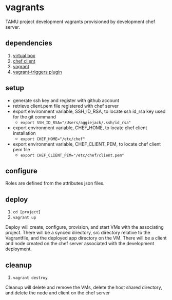 # vagrants

TAMU project development vagrants provisioned by development chef server.

## dependencies

1. [virtual box](https://www.virtualbox.org/wiki/Downloads)
2. [chef client](https://downloads.chef.io/chef)
3. [vagrant](https://www.vagrantup.com/downloads.html)
4. [vagrant-triggers plugin](https://github.com/emyl/vagrant-triggers)

## setup

- generate ssh key and register with github account
- retrieve client.pem file registered with chef server
- export environment variable, SSH_ID_RSA, to locate ssh id_rsa key used for the git command
  - ```export SSH_ID_RSA="/Users/aggiejack/.ssh/id_rsa"```
- export environment variable, CHEF_HOME, to locate chef client installation
  - ```export CHEF_HOME="/etc/chef"```
- export environment variable, CHEF_CLIENT_PEM, to locate chef client pem file
  - ```export CHEF_CLIENT_PEM="/etc/chef/client.pem"```

## configure

Roles are defined from the attributes json files.

## deploy

1. ```cd [project]```
2. ```vagrant up```

Deploy will create, configure, provision, and start VMs with the associating project. There will be a synced directory, src directory relative to the Vagrantfile, and the deployed app directory on the VM. There will be a client and node created on the chef server associated with the development deployment. 

## cleanup

1. ```vagrant destroy```

Cleanup will delete and remove the VMs, delete the host shared directory, and delete the node and client on the chef server